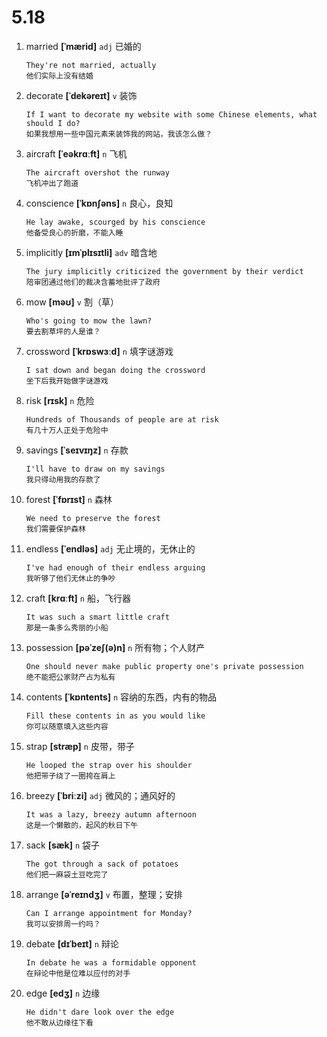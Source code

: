 # 5.18

1. married **[ˈmærid]** `adj` 已婚的

   ```
   They're not married, actually
   他们实际上没有结婚
   ```

2. decorate **[ˈdekəreɪt]** `v` 装饰

   ```
   If I want to decorate my website with some Chinese elements, what should I do?
   如果我想用一些中国元素来装饰我的网站，我该怎么做？
   ```

3. aircraft **[ˈeəkrɑːft]** `n` 飞机

   ```
   The aircraft overshot the runway
   飞机冲出了跑道
   ```

4. conscience **[ˈkɒnʃəns]** `n` 良心，良知

   ```
   He lay awake, scourged by his conscience
   他备受良心的折磨，不能入睡
   ```

5. implicitly **[ɪmˈplɪsɪtli]** `adv` 暗含地

   ```
   The jury implicitly criticized the government by their verdict
   陪审团通过他们的裁决含蓄地批评了政府
   ```

6. mow **[məʊ]** `v` 割（草）

   ```
   Who's going to mow the lawn?
   要去割草坪的人是谁？
   ```

7. crossword **[ˈkrɒswɜːd]** `n` 填字谜游戏

   ```
   I sat down and began doing the crossword
   坐下后我开始做字谜游戏
   ```

8. risk **[rɪsk]** `n` 危险

   ```
   Hundreds of Thousands of people are at risk
   有几十万人正处于危险中
   ```

9. savings **[ˈseɪvɪŋz]** `n` 存款

   ```
   I'll have to draw on my savings
   我只得动用我的存款了
   ```

10. forest **[ˈfɒrɪst]** `n` 森林

    ```
    We need to preserve the forest
    我们需要保护森林
    ```

11. endless **[ˈendləs]** `adj` 无止境的，无休止的

    ```
    I've had enough of their endless arguing
    我听够了他们无休止的争吵
    ```

12. craft **[krɑːft]** `n` 船，飞行器

    ```
    It was such a smart little craft
    那是一条多么秀丽的小船
    ```

13. possession **[pəˈzeʃ(ə)n]** `n` 所有物；个人财产

    ```
    One should never make public property one's private possession
    绝不能把公家财产占为私有
    ```

14. contents **[ˈkɒntents]** `n` 容纳的东西，内有的物品

    ```
    Fill these contents in as you would like
    你可以随意填入这些内容
    ```

15. strap **[stræp]** `n` 皮带，带子

    ```
    He looped the strap over his shoulder
    他把带子绕了一圈挎在肩上
    ```

16. breezy **[ˈbriːzi]** `adj` 微风的；通风好的

    ```
    It was a lazy, breezy autumn afternoon
    这是一个懒散的，起风的秋日下午
    ```

17. sack **[sæk]** `n` 袋子

    ```
    The got through a sack of potatoes
    他们把一麻袋土豆吃完了
    ```

18. arrange **[əˈreɪndʒ]** `v` 布置，整理；安排

    ```
    Can I arrange appointment for Monday?
    我可以安排周一约吗？
    ```

19. debate **[dɪˈbeɪt]** `n` 辩论

    ```
    In debate he was a formidable opponent
    在辩论中他是位难以应付的对手
    ```

20. edge **[edʒ]** `n` 边缘
    ```
    He didn't dare look over the edge
    他不敢从边缘往下看
    ```
